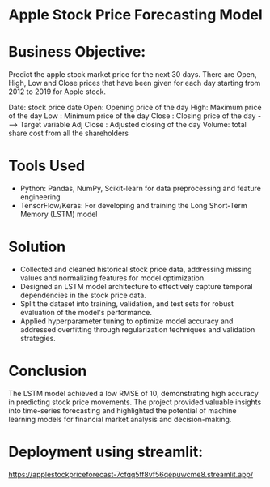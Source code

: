# Apple Stock Price Forecasting Model
# Business Objective:
Predict the apple stock market price for the next 30 days.
There are Open, High, Low and Close prices that have been given for each day starting from 2012 to 2019 for Apple stock.

Date: stock price date
Open: Opening price of the day
High: Maximum price of the day
Low : Minimum price of the day
Close : Closing price of the day  ---> Target variable
Adj Close : Adjusted closing of the day
Volume: total share cost from all the shareholders

# Tools Used
- Python: Pandas, NumPy, Scikit-learn for data preprocessing and feature engineering
- TensorFlow/Keras: For developing and training the Long Short-Term Memory (LSTM) model
# Solution 
- Collected and cleaned historical stock price data, addressing missing values and normalizing features for model optimization.
- Designed an LSTM model architecture to effectively capture temporal dependencies in the stock price data.
- Split the dataset into training, validation, and test sets for robust evaluation of the model's performance.
- Applied hyperparameter tuning to optimize model accuracy and addressed overfitting through regularization techniques and validation strategies.
# Conclusion
The LSTM model achieved a low RMSE of 10, demonstrating high accuracy in predicting stock price movements. The project provided valuable insights into time-series forecasting and highlighted the potential of machine learning models for financial market analysis and decision-making.
# Deployment using streamlit:
https://applestockpriceforecast-7cfqq5tf8vf56qepuwcme8.streamlit.app/
